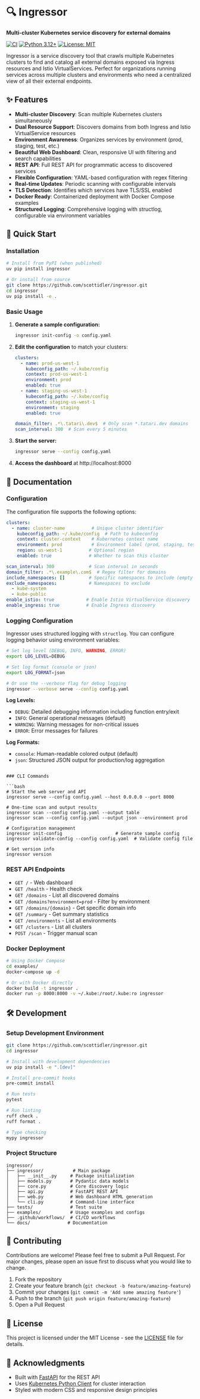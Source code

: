 # 🔍 Ingressor

**Multi-cluster Kubernetes service discovery for external domains**

[![CI](https://github.com/scottidler/ingressor/actions/workflows/ci.yml/badge.svg)](https://github.com/scottidler/ingressor/actions/workflows/ci.yml)
[![Python 3.12+](https://img.shields.io/badge/python-3.12+-blue.svg)](https://www.python.org/downloads/)
[![License: MIT](https://img.shields.io/badge/License-MIT-yellow.svg)](https://opensource.org/licenses/MIT)

Ingressor is a service discovery tool that crawls multiple Kubernetes clusters to find and catalog all external domains exposed via Ingress resources and Istio VirtualServices. Perfect for organizations running services across multiple clusters and environments who need a centralized view of all their external endpoints.

## ✨ Features

- **Multi-cluster Discovery**: Scan multiple Kubernetes clusters simultaneously
- **Dual Resource Support**: Discovers domains from both Ingress and Istio VirtualService resources
- **Environment Awareness**: Organizes services by environment (prod, staging, test, etc.)
- **Beautiful Web Dashboard**: Clean, responsive UI with filtering and search capabilities
- **REST API**: Full REST API for programmatic access to discovered services
- **Flexible Configuration**: YAML-based configuration with regex filtering
- **Real-time Updates**: Periodic scanning with configurable intervals
- **TLS Detection**: Identifies which services have TLS/SSL enabled
- **Docker Ready**: Containerized deployment with Docker Compose examples
- **Structured Logging**: Comprehensive logging with structlog, configurable via environment variables

## 🚀 Quick Start

### Installation

```bash
# Install from PyPI (when published)
uv pip install ingressor

# Or install from source
git clone https://github.com/scottidler/ingressor.git
cd ingressor
uv pip install -e .
```

### Basic Usage

1. **Generate a sample configuration:**
   ```bash
   ingressor init-config -o config.yaml
   ```

2. **Edit the configuration** to match your clusters:
   ```yaml
   clusters:
     - name: prod-us-west-1
       kubeconfig_path: ~/.kube/config
       context: prod-us-west-1
       environment: prod
       enabled: true
     - name: staging-us-west-1
       kubeconfig_path: ~/.kube/config
       context: staging-us-west-1
       environment: staging
       enabled: true
   
   domain_filter: .*\.tatari\.dev$  # Only scan *.tatari.dev domains
   scan_interval: 300  # Scan every 5 minutes
   ```

3. **Start the server:**
   ```bash
   ingressor serve --config config.yaml
   ```

4. **Access the dashboard** at http://localhost:8000

## 📖 Documentation

### Configuration

The configuration file supports the following options:

```yaml
clusters:
  - name: cluster-name          # Unique cluster identifier
    kubeconfig_path: ~/.kube/config  # Path to kubeconfig
    context: cluster-context    # Kubernetes context name
    environment: prod           # Environment label (prod, staging, test, etc.)
    region: us-west-1          # Optional region
    enabled: true              # Whether to scan this cluster

scan_interval: 300             # Scan interval in seconds
domain_filter: .*\.example\.com$  # Regex filter for domains
include_namespaces: []         # Specific namespaces to include (empty = all)
exclude_namespaces:            # Namespaces to exclude
  - kube-system
  - kube-public
enable_istio: true            # Enable Istio VirtualService discovery
enable_ingress: true          # Enable Ingress discovery
```

### Logging Configuration

Ingressor uses structured logging with `structlog`. You can configure logging behavior using environment variables:

```bash
# Set log level (DEBUG, INFO, WARNING, ERROR)
export LOG_LEVEL=DEBUG

# Set log format (console or json)
export LOG_FORMAT=json

# Or use the --verbose flag for debug logging
ingressor --verbose serve --config config.yaml
```

**Log Levels:**
- `DEBUG`: Detailed debugging information including function entry/exit
- `INFO`: General operational messages (default)
- `WARNING`: Warning messages for non-critical issues
- `ERROR`: Error messages for failures

**Log Formats:**
- `console`: Human-readable colored output (default)
- `json`: Structured JSON output for production/log aggregation
```

### CLI Commands

```bash
# Start the web server and API
ingressor serve --config config.yaml --host 0.0.0.0 --port 8000

# One-time scan and output results
ingressor scan --config config.yaml --output table
ingressor scan --config config.yaml --output json --environment prod

# Configuration management
ingressor init-config                    # Generate sample config
ingressor validate-config --config config.yaml  # Validate config file

# Get version info
ingressor version
```

### REST API Endpoints

- `GET /` - Web dashboard
- `GET /health` - Health check
- `GET /domains` - List all discovered domains
- `GET /domains?environment=prod` - Filter by environment
- `GET /domains/{domain}` - Get specific domain info
- `GET /summary` - Get summary statistics
- `GET /environments` - List all environments
- `GET /clusters` - List all clusters
- `POST /scan` - Trigger manual scan

### Docker Deployment

```bash
# Using Docker Compose
cd examples/
docker-compose up -d

# Or with Docker directly
docker build -t ingressor .
docker run -p 8000:8000 -v ~/.kube:/root/.kube:ro ingressor
```

## 🛠️ Development

### Setup Development Environment

```bash
git clone https://github.com/scottidler/ingressor.git
cd ingressor

# Install with development dependencies
uv pip install -e ".[dev]"

# Install pre-commit hooks
pre-commit install

# Run tests
pytest

# Run linting
ruff check .
ruff format .

# Type checking
mypy ingressor
```

### Project Structure

```
ingressor/
├── ingressor/           # Main package
│   ├── __init__.py     # Package initialization
│   ├── models.py       # Pydantic data models
│   ├── core.py         # Core discovery logic
│   ├── api.py          # FastAPI REST API
│   ├── web.py          # Web dashboard HTML generation
│   └── cli.py          # Command-line interface
├── tests/              # Test suite
├── examples/           # Usage examples and configs
├── .github/workflows/  # CI/CD workflows
└── docs/              # Documentation
```

## 🤝 Contributing

Contributions are welcome! Please feel free to submit a Pull Request. For major changes, please open an issue first to discuss what you would like to change.

1. Fork the repository
2. Create your feature branch (`git checkout -b feature/amazing-feature`)
3. Commit your changes (`git commit -m 'Add some amazing feature'`)
4. Push to the branch (`git push origin feature/amazing-feature`)
5. Open a Pull Request

## 📄 License

This project is licensed under the MIT License - see the [LICENSE](LICENSE) file for details.

## 🙏 Acknowledgments

- Built with [FastAPI](https://fastapi.tiangolo.com/) for the REST API
- Uses [Kubernetes Python Client](https://github.com/kubernetes-client/python) for cluster interaction
- Styled with modern CSS and responsive design principles
